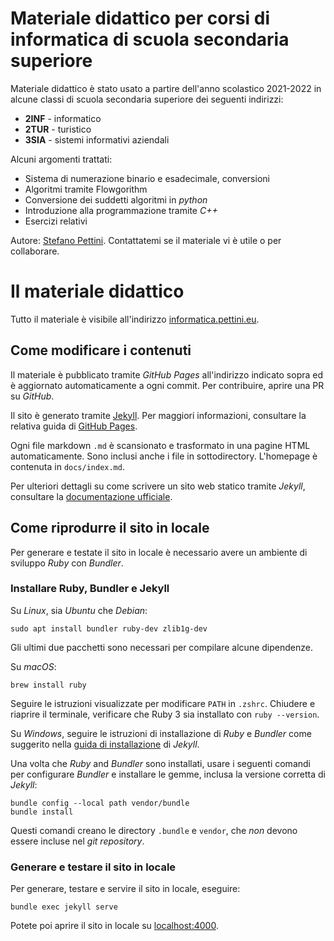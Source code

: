 # Materiale didattico per corsi di informatica di scuola secondaria superiore

Materiale didattico è stato usato a partire dell'anno scolastico 2021-2022
in alcune classi di scuola secondaria superiore dei seguenti indirizzi:

- **2INF** - informatico
- **2TUR** - turistico
- **3SIA** - sistemi informativi aziendali

Alcuni argomenti trattati:

- Sistema di numerazione binario e esadecimale, conversioni
- Algoritmi tramite Flowgorithm
- Conversione dei suddetti algoritmi in _python_
- Introduzione alla programmazione tramite _C++_
- Esercizi relativi

Autore: [Stefano Pettini](https://www.linkedin.com/in/pettini).
Contattatemi se il materiale vi è utile o per collaborare.

# Il materiale didattico

Tutto il materiale è visibile all'indirizzo [informatica.pettini.eu](https://informatica.pettini.eu).

## Come modificare i contenuti

Il materiale è pubblicato tramite _GitHub Pages_ all'indirizzo indicato sopra
ed è aggiornato automaticamente a ogni commit. Per contribuire, aprire una PR su _GitHub_.

Il sito è generato tramite [Jekyll](https://jekyllrb.com).
Per maggiori informazioni, consultare la relativa guida di
[GitHub Pages](https://docs.github.com/en/pages/setting-up-a-github-pages-site-with-jekyll).

Ogni file markdown `.md` è scansionato e trasformato in una pagine HTML automaticamente.
Sono inclusi anche i file in sottodirectory. L'homepage è contenuta in `docs/index.md`.

Per ulteriori dettagli su come scrivere un sito web statico tramite _Jekyll_,
consultare la [documentazione ufficiale](https://jekyllrb.com/docs).

## Come riprodurre il sito in locale

Per generare e testate il sito in locale è necessario avere un ambiente di sviluppo _Ruby_ con _Bundler_.

### Installare Ruby, Bundler e Jekyll

Su _Linux_, sia _Ubuntu_ che _Debian_:

```
sudo apt install bundler ruby-dev zlib1g-dev
```

Gli ultimi due pacchetti sono necessari per compilare alcune dipendenze.

Su _macOS_:

```
brew install ruby
```

Seguire le istruzioni visualizzate per modificare `PATH` in `.zshrc`.
Chiudere e riaprire il terminale, verificare che Ruby 3 sia installato con `ruby --version`.

Su _Windows_, seguire le istruzioni di installazione di _Ruby_ e _Bundler_
come suggerito nella [guida di installazione](https://jekyllrb.com/docs/installation) di _Jekyll_.

Una volta che _Ruby_ and _Bundler_ sono installati, usare i seguenti comandi per
configurare _Bundler_ e installare le gemme, inclusa la versione corretta di _Jekyll_:

```
bundle config --local path vendor/bundle
bundle install
```

Questi comandi creano le directory `.bundle` e `vendor`,
che *non* devono essere incluse nel _git repository_.

### Generare e testare il sito in locale

Per generare, testare e servire il sito in locale, eseguire:

```
bundle exec jekyll serve
```

Potete poi aprire il sito in locale su [localhost:4000](http://localhost:4000).

